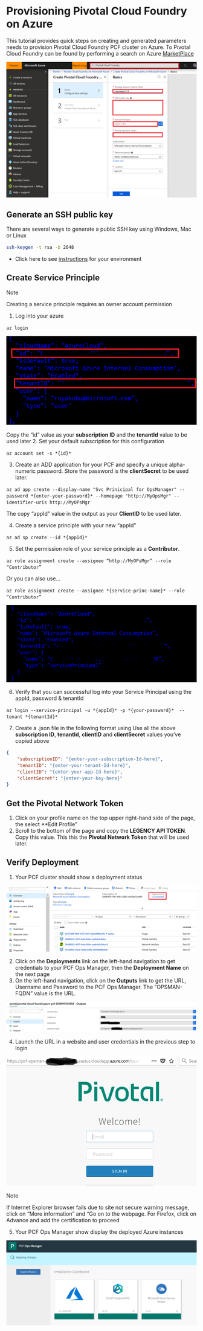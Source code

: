 # Provisioning Pivotal Cloud Foundry on Azure

This tutorial provides quick steps on creating and generated parameters needs to provision Pivotal Cloud Foundry PCF cluster on Azure.  To Pivotal Cloud Foundry can be found by performing a search on Azure [MarketPlace](https://azuremarketplace.microsoft.com/en-us/marketplace/apps/pivotal.pivotal-cloud-foundry)

<img src="media/deploy/pcf-marketplace1.png"> 

## Generate an SSH public key
There are several ways to generate a public SSH key using Windows, Mac or Linux

```bash
ssh-keygen -t rsa -b 2048
```
- Click here to see [instructions]( https://docs.microsoft.com/en-us/azure/virtual-machines/linux/ssh-from-windows) for your environment

## Create Service Principle
> [!NOTE]
>
> Creating a service principle requires an owner account permission

1. Log into your azure

`az login`

<img src="media/deploy/az-logion-output2.png"> 
 
Copy the “id” value as your **subscription ID** and the **tenantId** value to be used later
2. Set your default subscription for this configuration

`az account set -s *{id}*`

3. Create an ADD application for your PCF and specify a unique alpha-numeric password.  Store the password is the **clientSecret** to be used later.

`az ad app create --display-name "Svc Prinicipal for OpsManager" --password *{enter-your-password}* --homepage "http://MyOpsMgr" --identifier-uris http://MyOPsMgr`

The copy “appId” value in the output as your **ClientID** to be used later.

4. Create a service principle with your new “appId”

`az ad sp create --id *{appId}*`

5. Set the permission role of your service principle as a **Contributor**.

`az role assignment create --assignee “http://MyOPsMgr” --role “Contributor” `

Or you can also use…

`az role assignment create --assignee *{service-princ-name}* --role “Contributor” `

 <img src="media/deploy/svc-princ3.png"> 

6. Verify that you can successful log into your Service Principal using the appId, password & tenantId

`az login --service-principal -u *{appId}* -p *{your-passward}*  --tenant *{tenantId}*`

7. Create a .json file in the following format using Use all the above **subscription ID**, **tenantId**, **clientID** and **clientSecret** values you’ve copied above

```json
{
    "subscriptionID": "{enter-your-subscription-Id-here}",
    "tenantID": "{enter-your-tenant-Id-here}",
    "clientID": "{enter-your-app-Id-here}",
    "clientSecret": "{enter-your-key-here}"
}
```

## Get the Pivotal Network Token
1. Click on your profile name on the top upper right-hand side of the page, the select **Edit Profile”
2.  Scroll to the bottom of the page and copy the **LEGENCY API TOKEN**.   Copy this value.  This this the **Pivotal Network Token** that will be used later.

## Verify Deployment
1.  Your PCF cluster should show a deployment status

<img src="media/deploy/deployment4.png">  

2. Click on the **Deployments** link on the left-hand navigation to get credentials to your PCF Ops Manager, then the **Deployment Name** on the next page
3. On the left-hand navigation, click on the **Outputs** link to get the URL, Username and Password to the PCF Ops Manager.  The “OPSMAN-FQDN” value is the URL.
 
<img src="media/deploy/deploy-outputs5.png">  
 
4. Launch the URL in a website and user credentials in the previous step to login

<img src="media/deploy/pivotal-login6.png">  
         
> [!NOTE]
>
> If Internet Explorer browser fails due to site not secure warning message, click on “More information” and “Go on to the webpage.  For Firefox, click on Advance and add the certification to proceed

5. Your PCF Ops Manager show display the deployed Azure instances
               
<img src="media/deploy/Ops-Mgr7.png">  
